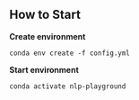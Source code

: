 ## How to Start

**Create environment**
```
conda env create -f config.yml
```

**Start environment**
```
conda activate nlp-playground
```